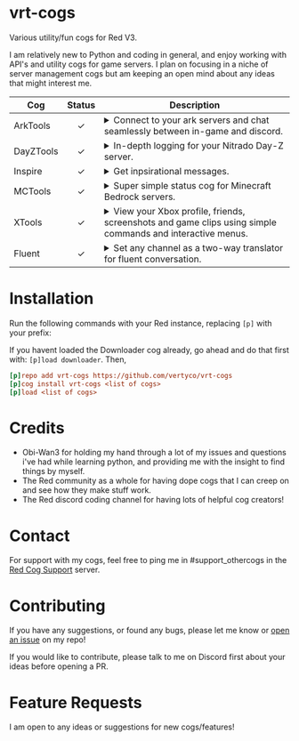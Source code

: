 # vrt-cogs
Various utility/fun cogs for Red V3.

I am relatively new to Python and coding in general, and enjoy working with API's and utility cogs for game servers. I plan on focusing in a niche of server management cogs but am keeping an open mind about any ideas that might interest me.

| Cog | Status | Description |
|---|:---:|---|
| ArkTools | ✓ | <details><summary>Connect to your ark servers and chat seamlessly between in-game and discord.</summary> This cog includes many utility features for overseeing your Ark: Survival Evolved server including a status channel, join/leave logs, auto-renaming blacklisting player names, and admin command logging with tribe logs. (This cog is for self-hosted Xbox/PC crossplay or steam servers only, will not work with Nitrado)</details> |
| DayZTools | ✓ | <details><summary>In-depth logging for your Nitrado Day-Z server.</summary> Various logging features for Day Z: Player join/leave log, Killfeed and server status channel with server info.</details> |
| Inspire | ✓ | <details><summary>Get inpsirational messages.</summary> Super simple cog that replies to certain sad words with positive encouragements, and responds to the [p]inspire command with an inspirational quote using zenquotes.io API. Note: this cog was my very first project just to get the feel for Red so it's not very big and there aren't any plans of expanding it at the moment.</details>|
| MCTools | ✓ | <details><summary>Super simple status cog for Minecraft Bedrock servers.</summary> Displays a status embed showing server version and player count. Only for **Bedrock** dedicated servers since there is already one that supports Java.</details> |
| XTools | ✓ | <details><summary>View your Xbox profile, friends, screenshots and game clips using simple commands and interactive menus.</summary> Various tools for Xbox using xbl.io and xapi.us APIs.  (You will need to register for a free key to use this cog. The profile and friends command uses only xbl.io but the other commands use a combination of the two.)</details> |
| Fluent | ✓ | <details><summary>Set any channel as a two-way translator for fluent conversation.</summary> Set a channel and both languages, if a message is in language 1 it gets converted to language 2 and vice versa using googles free api.</details> |

# Installation
Run the following commands with your Red instance, replacing `[p]` with your prefix:

If you havent loaded the Downloader cog already, go ahead and do that first with: `[p]load downloader`. Then, 
```ini
[p]repo add vrt-cogs https://github.com/vertyco/vrt-cogs
[p]cog install vrt-cogs <list of cogs>
[p]load <list of cogs>
```

# Credits
- Obi-Wan3 for holding my hand through a lot of my issues and questions i've had while learning python, and providing me with the insight to find things by myself.
- The Red community as a whole for having dope cogs that I can creep on and see how they make stuff work.
- The Red discord coding channel for having lots of helpful cog creators!

# Contact
For support with my cogs, feel free to ping me in #support_othercogs in the [Red Cog Support](https://discord.gg/GET4DVk) server.

# Contributing
If you have any suggestions, or found any bugs, please let me know or [open an issue](https://github.com/vertyco/vrt-cogs/issues) on my repo!

If you would like to contribute, please talk to me on Discord first about your ideas before opening a PR.

# Feature Requests
I am open to any ideas or suggestions for new cogs/features!

